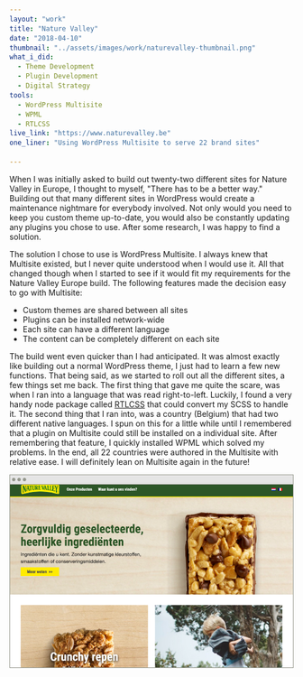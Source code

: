 ```yaml
---
layout: "work"
title: "Nature Valley"
date: "2018-04-10"
thumbnail: "../assets/images/work/naturevalley-thumbnail.png"
what_i_did:
  - Theme Development
  - Plugin Development
  - Digital Strategy
tools:
  - WordPress Multisite
  - WPML
  - RTLCSS
live_link: "https://www.naturevalley.be"
one_liner: "Using WordPress Multisite to serve 22 brand sites"

---
```


When I was initially asked to build out twenty-two different sites for Nature Valley in Europe, I thought to myself, "There has to be a better way." Building out that many different sites in WordPress would create a maintenance nightmare for everybody involved. Not only would you need to keep you custom theme up-to-date, you would also be constantly updating any plugins you chose to use. After some research, I was happy to find a solution.

The solution I chose to use is WordPress Multisite. I always knew that Multisite existed, but I never quite understood when I would use it. All that changed though when I started to see if it would fit my requirements for the Nature Valley Europe build. The following features made the decision easy to go with Multisite:

* Custom themes are shared between all sites
* Plugins can be installed network-wide
* Each site can have a different language
* The content can be completely different on each site

The build went even quicker than I had anticipated. It was almost exactly like building out a normal WordPress theme, I just had to learn a few new functions. That being said, as we started to roll out all the different sites, a few things set me back. The first thing that gave me quite the scare, was when I ran into a language that was read right-to-left. Luckily, I found a very handy node package called [RTLCSS](https://rtlcss.com/) that could convert my SCSS to handle it. The second thing that I ran into, was a country (Belgium) that had two different native languages. I spun on this for a little while until I remembered that a plugin on Multisite could still be installed on a individual site. After remembering that feature, I quickly installed WPML which solved my problems. In the end, all 22 countries were authored in the Multisite with relative ease. I will definitely lean on Multisite again in the future!

![The homepage of Nature Valley Belgium on a large screen.](../assets/images/work/naturevalley-homepage.png)
